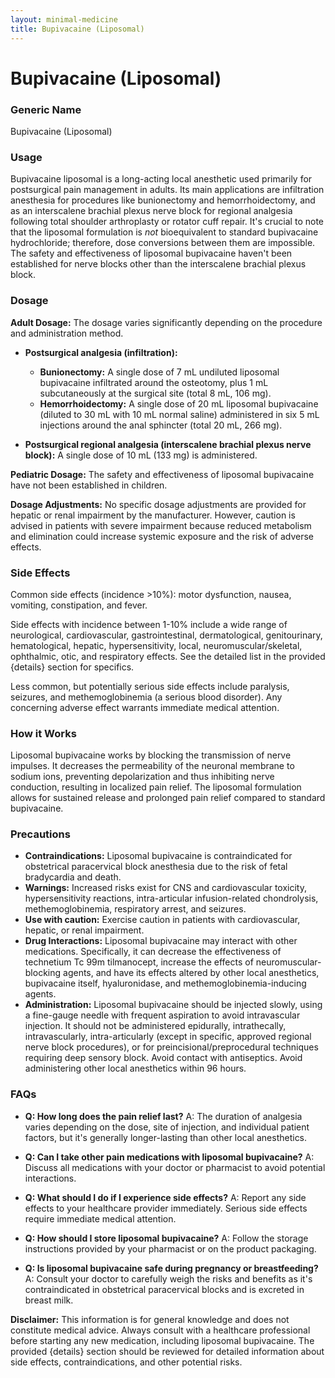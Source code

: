 ```yaml
---
layout: minimal-medicine
title: Bupivacaine (Liposomal)
---
```


# Bupivacaine (Liposomal)
### Generic Name
Bupivacaine (Liposomal)

### Usage
Bupivacaine liposomal is a long-acting local anesthetic used primarily for postsurgical pain management in adults.  Its main applications are infiltration anesthesia for procedures like bunionectomy and hemorrhoidectomy, and as an interscalene brachial plexus nerve block for regional analgesia following total shoulder arthroplasty or rotator cuff repair.  It's crucial to note that the liposomal formulation is *not* bioequivalent to standard bupivacaine hydrochloride; therefore, dose conversions between them are impossible.  The safety and effectiveness of liposomal bupivacaine haven't been established for nerve blocks other than the interscalene brachial plexus block.

### Dosage
**Adult Dosage:**  The dosage varies significantly depending on the procedure and administration method.

* **Postsurgical analgesia (infiltration):**
    * **Bunionectomy:** A single dose of 7 mL undiluted liposomal bupivacaine infiltrated around the osteotomy, plus 1 mL subcutaneously at the surgical site (total 8 mL, 106 mg).
    * **Hemorrhoidectomy:**  A single dose of 20 mL liposomal bupivacaine (diluted to 30 mL with 10 mL normal saline) administered in six 5 mL injections around the anal sphincter (total 20 mL, 266 mg).

* **Postsurgical regional analgesia (interscalene brachial plexus nerve block):** A single dose of 10 mL (133 mg) is administered.

**Pediatric Dosage:** The safety and effectiveness of liposomal bupivacaine have not been established in children.

**Dosage Adjustments:**  No specific dosage adjustments are provided for hepatic or renal impairment by the manufacturer. However, caution is advised in patients with severe impairment because reduced metabolism and elimination could increase systemic exposure and the risk of adverse effects.

### Side Effects
Common side effects (incidence >10%): motor dysfunction, nausea, vomiting, constipation, and fever.

Side effects with incidence between 1-10% include a wide range of neurological, cardiovascular, gastrointestinal, dermatological, genitourinary, hematological, hepatic, hypersensitivity, local, neuromuscular/skeletal, ophthalmic, otic, and respiratory effects.  See the detailed list in the provided {details} section for specifics.

Less common, but potentially serious side effects include paralysis, seizures, and methemoglobinemia (a serious blood disorder).  Any concerning adverse effect warrants immediate medical attention.


### How it Works
Liposomal bupivacaine works by blocking the transmission of nerve impulses.  It decreases the permeability of the neuronal membrane to sodium ions, preventing depolarization and thus inhibiting nerve conduction, resulting in localized pain relief. The liposomal formulation allows for sustained release and prolonged pain relief compared to standard bupivacaine.

### Precautions
* **Contraindications:**  Liposomal bupivacaine is contraindicated for obstetrical paracervical block anesthesia due to the risk of fetal bradycardia and death.
* **Warnings:** Increased risks exist for CNS and cardiovascular toxicity, hypersensitivity reactions, intra-articular infusion-related chondrolysis, methemoglobinemia, respiratory arrest, and seizures.
* **Use with caution:**  Exercise caution in patients with cardiovascular, hepatic, or renal impairment.
* **Drug Interactions:** Liposomal bupivacaine may interact with other medications.  Specifically, it can decrease the effectiveness of technetium Tc 99m tilmanocept, increase the effects of neuromuscular-blocking agents, and have its effects altered by other local anesthetics, bupivacaine itself, hyaluronidase, and methemoglobinemia-inducing agents.
* **Administration:**  Liposomal bupivacaine should be injected slowly, using a fine-gauge needle with frequent aspiration to avoid intravascular injection. It should not be administered epidurally, intrathecally, intravascularly, intra-articularly (except in specific, approved regional nerve block procedures), or for preincisional/preprocedural techniques requiring deep sensory block. Avoid contact with antiseptics.  Avoid administering other local anesthetics within 96 hours.

### FAQs

* **Q: How long does the pain relief last?** A:  The duration of analgesia varies depending on the dose, site of injection, and individual patient factors, but it's generally longer-lasting than other local anesthetics.

* **Q: Can I take other pain medications with liposomal bupivacaine?** A: Discuss all medications with your doctor or pharmacist to avoid potential interactions.

* **Q: What should I do if I experience side effects?** A:  Report any side effects to your healthcare provider immediately.  Serious side effects require immediate medical attention.

* **Q: How should I store liposomal bupivacaine?** A: Follow the storage instructions provided by your pharmacist or on the product packaging.

* **Q: Is liposomal bupivacaine safe during pregnancy or breastfeeding?** A: Consult your doctor to carefully weigh the risks and benefits as it's contraindicated in obstetrical paracervical blocks and is excreted in breast milk.


**Disclaimer:** This information is for general knowledge and does not constitute medical advice.  Always consult with a healthcare professional before starting any new medication, including liposomal bupivacaine.  The provided {details} section should be reviewed for detailed information about side effects, contraindications, and other potential risks.
